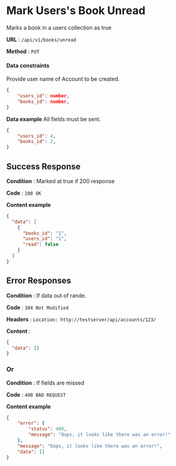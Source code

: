 # Mark Users's Book Unread

Marks a book in a users collection as true

**URL** : `/api/v1/books/unread`

**Method** : `PUT`

#### Data constraints

Provide user name of Account to be created.

```json
{
    "users_id": number,
    "books_id": number,
}
```

**Data example** All fields must be sent.

```json
{
    "users_id": 4,
    "books_id": 2,
}
```

## Success Response

**Condition** : Marked at true if 200 response

**Code** : `200 OK`

**Content example**

```json
{
  "data": [
    {
      "books_id": "1",
      "users_id": "1",
      "read": false
    }
  ]
}
```

## Error Responses

**Condition** : If data out of rande.

**Code** : `304 Not Modified`

**Headers** : `Location: http://testserver/api/accounts/123/`

**Content** :

```json
{
  "data": []
}
```

### Or

**Condition** : If fields are missed

**Code** : `400 BAD REQUEST`

**Content example**

```json
{
    "error": {
        "status": 400,
        "message": "Oops, it looks like there was an error!"
    },
    "message": "Oops, it looks like there was an error!",
    "data": []
}
```


